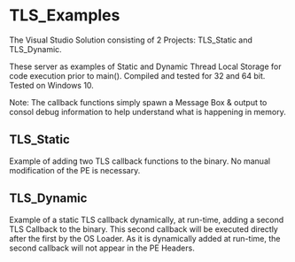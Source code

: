 # TLS_Examples
The Visual Studio Solution consisting of 2 Projects: TLS_Static and TLS_Dynamic.

These server as examples of Static and Dynamic Thread Local Storage for code execution prior to main(). Compiled and tested for 32 and 64 bit. Tested on Windows 10.

Note: The callback functions simply spawn a Message Box & output to consol debug information to help understand what is happening in memory.

## TLS_Static
Example of adding two TLS callback functions to the binary. No manual modification of the PE is necessary.

## TLS_Dynamic
Example of a static TLS callback dynamically, at run-time, adding a second TLS Callback to the binary. This second callback will be executed directly after the first by the OS Loader. As it is dynamically added at run-time, the second callback will not appear in the PE Headers.
